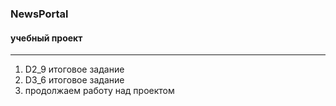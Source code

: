 ### NewsPortal
#### учебный проект
***
1. D2_9 итоговое задание
2. D3_6 итоговое задание
3. продолжаем работу над проектом
